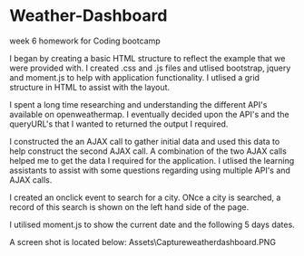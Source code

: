 # Weather-Dashboard
week 6 homework for Coding bootcamp

I began by creating a basic HTML structure to reflect the example that we were provided with. I created .css and .js files and utlised bootstrap, jquery and moment.js to help with application functionality. I utlised a grid structure in HTML to assist with the layout.

I spent a long time researching and understanding the different API's available on openweathermap. I eventually decided upon the API's and the queryURL's that I wanted to returned the output I required. 

I constructed the an AJAX call to gather initial data and used this data to help construct the second AJAX call. A combination of the two AJAX calls helped me to get the data I required for the application. I utlised the learning assistants to assist with some questions regarding using multiple API's and AJAX calls.

I created an onclick event to search for a city. ONce a city is searched, a record of this search is shown on the left hand side of the page.

I utilised moment.js to show  the current date and the following 5 days dates.

A screen shot is located below:
Assets\Captureweatherdashboard.PNG


